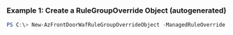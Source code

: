 ### Example 1: Create a RuleGroupOverride Object (autogenerated)
```powershell
PS C:\> New-AzFrontDoorWafRuleGroupOverrideObject -ManagedRuleOverride $ruleOverride1,$ruleOverride2 -RuleGroupName SQLI
```

